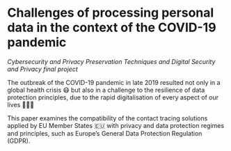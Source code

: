# Challenges of processing personal data in the context of the COVID-19 pandemic
_Cybersecurity and Privacy Preservation Techniques and Digital Security and Privacy final project_

The outbreak of the COVID-19 pandemic in late 2019 resulted not only in a global health crisis 😷 but also in a challenge to the resilience of data protection principles, due to the rapid digitalisation of every aspect of our lives 🧑🏻‍💻 

This paper examines the compatibility of the contact tracing solutions applied by EU Member States 🇪🇺 with privacy and data protection regimes and principles, such as Europe’s General Data Protection Regulation (GDPR).
